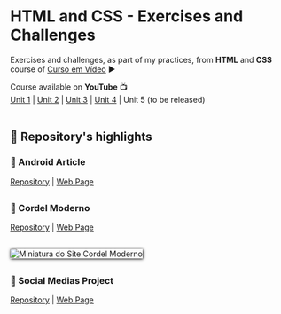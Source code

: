 # HTML and CSS - Exercises and Challenges

Exercises and challenges, as part of my practices, from **HTML** and **CSS** course of [Curso em Vídeo](http://www.cursoemvideo.com) ▶️

Course available on **YouTube** 📺<br>
[Unit 1](https://www.youtube.com/playlist?list=PLHz_AreHm4dkZ9-atkcmcBaMZdmLHft8n) | [Unit 2](https://www.youtube.com/watch?v=vPNIAJ9B4hg&list=PLHz_AreHm4dlUpEXkY1AyVLQGcpSgVF8s) | [Unit 3](https://www.youtube.com/watch?v=ofFgnDtn_1c&list=PLHz_AreHm4dmcAviDwiGgHbeEJToxbOpZ) | [Unit 4](https://www.youtube.com/watch?v=zHKHMmEG9vE&list=PLHz_AreHm4dkcVCk2Bn_fdVQ81Fkrh6WT) | Unit 5 (to be released)
<br>
<br>

## 🔆 Repository's highlights

### 🤖 Android Article
[Repository](https://github.com/marcosr3000/html-css_exercicios_desafios/tree/main/desafios/d010_android) | [Web Page](https://marcosr3000.github.io/html-css_exercicios_desafios/desafios/d010_android/android2.html)

##

### 🔖 Cordel Moderno
[Repository](https://github.com/marcosr3000/html-css_exercicios_desafios/tree/main/desafios/d012_cordel_moderno) | [Web Page](https://marcosr3000.github.io/html-css_exercicios_desafios/desafios/d012_cordel_moderno/)

<br>

<img style="box-shadow: 1px 1px 5px black" src="https://github.com/marcosr3000/html-css_exercicios_desafios/blob/main/desafios/d012_cordel_moderno/imagens/cordel-thumb.gif?raw=true" alt="Miniatura do Site Cordel Moderno">



##

### 📱 Social Medias Project
[Repository](https://github.com/marcosr3000/html-css_exercicios_desafios/tree/main/desafios/d015_projeto_social) | [Web Page](https://marcosr3000.github.io/html-css_exercicios_desafios/desafios/d015_projeto_social/)




